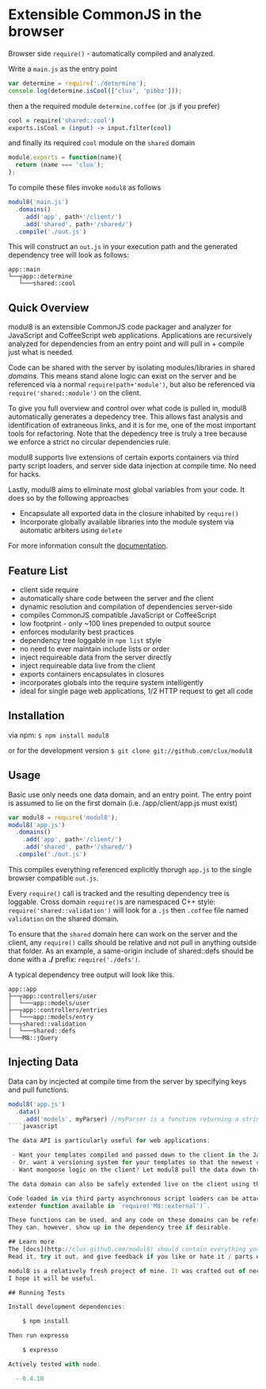 # Extensible CommonJS in the browser

Browser side `require()` - automatically compiled and analyzed.

Write a `main.js` as the entry point

````javascript
var determine = require('./determine');
console.log(determine.isCool(['clux', 'pibbz']));
````

then a the required module `determine.coffee` (or .js if you prefer)

````coffeescript
cool = require('shared::cool')
exports.isCool = (input) -> input.filter(cool)
````

and finally its required `cool` module on the `shared` domain

````javascript
module.exports = function(name){
  return (name === 'clux');
};
````

To compile these files invoke `modul8` as follows

````javascript
modul8('main.js')
  .domains()
    .add('app', path+'/client/')
    .add('shared', path+'/shared/')
  .compile('./out.js')
````

This will construct an `out.js` in your execution path and the generated dependency tree will look as follows:

    app::main
    └──┬app::determine
       └───shared::cool


## Quick Overview

modul8 is an extensible CommonJS code packager and analyzer for JavaScript and CoffeeScript web applications.
Applications are recursively analyzed for dependencies from an entry point and will pull in + compile just what is needed.

Code can be shared with the server by isolating modules/libraries in  shared _domains_. This means stand alone logic
can exist on the server and be referenced via a normal `require(path+'module')`, but also be referenced via `require('shared::module')` on the client.

To give you full overview and control over what code is pulled in, modul8 automatically generates a depedency tree. This allows
fast analysis and identification of extraneous links, and it is for me, one of the most important tools for refactoring.
Note that the depedency tree is truly a tree because we enforce a strict no circular dependencies rule.

modul8 supports live extensions of certain exports containers via third party script loaders, and server side data injection at compile time.
No need for hacks.

Lastly, modul8 aims to eliminate most global variables from your code. It does so by the following approaches

 - Encapsulate all exported data in the closure inhabited by `require()`
 - Incorporate globally available libraries into the module system via automatic arbiters using `delete`

For more information consult the [documentation](http://clux.github.com/modul8/api.html).

## Feature List

 - client side require
 - automatically share code between the server and the client
 - dynamic resolution and compilation of dependencies server-side
 - compiles CommonJS compatible JavaScript or CoffeeScript
 - low footprint - only ~100 lines prepended to output source
 - enforces modularity best practices
 - dependency tree loggable in `npm list` style
 - no need to ever maintain include lists or order
 - inject requireable data from the server directly
 - inject requireable data live from the client
 - exports containers encapsulates in closures
 - incorporates globals into the require system intelligently
 - ideal for single page web applications, 1/2 HTTP request to get all code

## Installation

via npm: `$ npm install modul8`

or for the development version `$ git clone git://github.com/clux/modul8`

## Usage
Basic use only needs one data domain, and an entry point. The entry point is assumed to lie on the first domain (i.e. /app/client/app.js must exist)

````javascript
var modul8 = require('modul8');
modul8('app.js')
  .domains()
    .add('app', path+'/client/')
    .add('shared', path+'/shared/')
  .compile('./out.js')
````

This compiles everything referenced explicitly thorugh `app.js` to the single browser compatible `out.js`.

Every `require()` call is tracked and the resulting dependency tree is loggable. Cross domain `require()`s are namespaced
C++ style: `require('shared::validation')` will look for a `.js` then `.coffee` file named `validation` on the shared domain.

To ensure that the `shared` domain here can work on the server and the client, any `require()` calls
should be relative and not pull in anything outside that folder.
As an example, a same-origin include of shared::defs should be done with a **./** prefix:  `require('./defs')`.

A typical dependency tree output will look like this.

    app::app
    ├──┬app::controllers/user
    │  └───app::models/user
    ├──┬app::controllers/entries
    │  └───app::models/entry
    └──┬shared::validation
    │  └───shared::defs
    └───M8::jQuery


## Injecting Data

Data can by incjected at compile time from the server by specifying keys and pull functions.

````javascript
modul8('app.js')
  .data()
    .add('models', myParser) //myParser is a function returning a string
````javascript

The data API is particularly useful for web applications:

 - Want your templates compiled and passed down to the client in the JavaScript? Just write a parser plugin and hook it up.
 - Or, want a versioning system for your templates so that the newest can be stored in LocalStorage? Send the versions down.
 - Want mongoose logic on the client? Let modul8 pull the data down through such plugins.

The data domain can also be safely extended live on the client using the extender function available in `require('M8::data')`.

Code loaded in via third party asynchronous script loaders can be attached to the `external` domain live via the
extender function available in `require('M8::external')`.

These functions can be used, and any code on these domains can be referenced without messing up the code analysis at compile time.
They can, however, show up in the dependency tree if desirable.

## Learn more
The [docs](http://clux.github.com/modul8) should contain everything you could ever want to know about modul8 and probably more.
Read it, try it out, and give feedback if you like or hate it / parts of it, or if you want to contribute.

modul8 is a relatively fresh project of mine. It was crafted out of necessity, but it has grown into something larger.
I hope it will be useful.

## Running Tests

Install development dependencies:

    $ npm install

Then run expresso

    $ expresso

Actively tested with node:

  - 0.4.10
